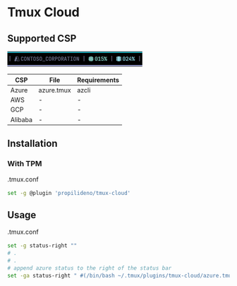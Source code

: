 # Tmux Cloud

## Supported CSP
<img src="./img/statusbar.png" style="margin: 0 auto" />

| CSP | File | Requirements |
| -- | -- | -- |
| Azure | azure.tmux | azcli |
| AWS | - | - |
| GCP | - | - |
| Alibaba | - | - |

## Installation

### With TPM

.tmux.conf
```bash
set -g @plugin 'propilideno/tmux-cloud'
```

## Usage

.tmux.conf
```bash
set -g status-right ""
# .
# .
# append azure status to the right of the status bar
set -ga status-right " #(/bin/bash ~/.tmux/plugins/tmux-cloud/azure.tmux) "
```
